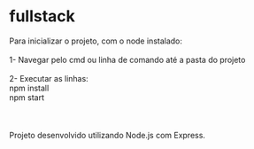 # fullstack

Para inicializar o projeto, com o node instalado:<br />
<br />
1- Navegar pelo cmd ou linha de comando até a pasta do projeto<br />
<br />
2- Executar as linhas: <br />
npm install<br />
npm start<br />
<br />
<br />
<br />
Projeto desenvolvido utilizando Node.js com Express.
